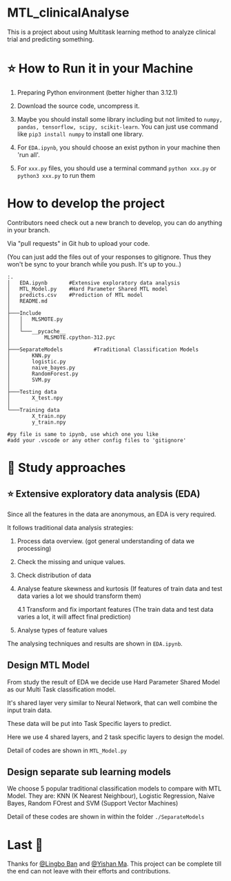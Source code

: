 <!-- 
    Author: Iwan Li, z5433288
    Date: 2024-04-18
-->
# MTL_clinicalAnalyse
This is a project about using Multitask learning method to analyze clinical trial and predicting something.

# ⭐ How to Run it in your Machine
1. Preparing Python environment (better higher than 3.12.1)

2. Download the source code, uncompress it.

3. Maybe you should install some library including but not limited to `numpy, pandas, tensorflow, scipy, scikit-learn`.  You can just use command like `pip3 install numpy` to install one library.

4. For `EDA.ipynb`, you should choose an exist python in your machine then 'run all'.

5. For `xxx.py` files, you should use a terminal command `python xxx.py` or `python3 xxx.py` to run them

# How to develop the project

Contributors need check out a new branch to develop, you can do anything in your branch.

Via "pull requests" in Git hub to upload your code.

(You can just add the files out of your responses to gitignore. Thus they won't be sync to your branch while you push. It's up to you..) 

    :.
    │   EDA.ipynb       #Extensive exploratory data analysis
    │   MTL_Model.py    #Hard Parameter Shared MTL model
    │   predicts.csv    #Prediction of MTL model
    │   README.md
    │
    ├───Include
    │   │   MLSMOTE.py
    │   │
    │   └───__pycache__
    │           MLSMOTE.cpython-312.pyc
    │
    ├───SeparateModels          #Traditional Classification Models
    │       KNN.py
    │       logistic.py
    │       naive_bayes.py
    │       RandomForest.py
    │       SVM.py
    │
    ├───Testing data
    │       X_test.npy
    │
    └───Training data
            X_train.npy
            y_train.npy
    
    #py file is same to ipynb, use which one you like
    #add your .vscode or any other config files to 'gitignore'

# 📖 Study approaches

## ⭐ Extensive exploratory data analysis (EDA)

Since all the features in the data are anonymous, an EDA is very required.

It follows traditional data analysis strategies:

1. Process data overview. (got general understanding of data we processing)

2. Check the missing and unique values.

3. Check distribution of data

4. Analyse feature skewness and kurtosis (If features of train data and test data varies a lot we should transform them)

    4.1 Transform and fix important features (The train data and test data varies a lot, it will affect final prediction)

5. Analyse types of feature values
    
The analysing techniques and results are shown in `EDA.ipynb`.

## Design MTL Model

From study the result of EDA we decide use Hard Parameter Shared Model as our Multi Task classification model.

It's shared layer very similar to Neural Network, that can well combine the input train data.

These data will be put into Task Specific layers to predict.

Here we use 4 shared layers, and 2 task specific layers to design the model.

Detail of codes are shown in `MTL_Model.py`


## Design separate sub learning models
We choose 5 popular traditional classification models to compare with MTL Model.
They are: KNN (K Nearest Neighbour), Logistic Regression, Naive Bayes, Random FOrest and SVM (Support Vector Machines)

Detail of these codes are shown in within the folder `./SeparateModels`

# Last 🎉
Thanks for [@Lingbo Ban](https://github.com/banlingbo) and [@Yishan Ma](https://github.com/Lilithys).  This project can be complete till the end can not leave with their efforts and contributions.